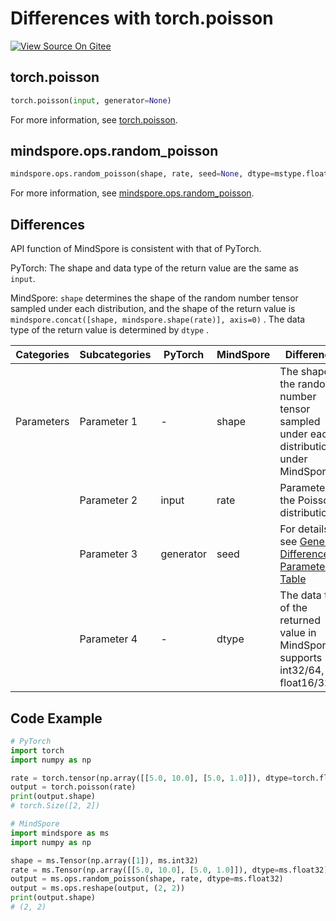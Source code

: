 # Differences with torch.poisson

[![View Source On Gitee](https://mindspore-website.obs.cn-north-4.myhuaweicloud.com/website-images/r2.3.1/resource/_static/logo_source_en.svg)](https://gitee.com/mindspore/docs/blob/r2.3.1/docs/mindspore/source_en/note/api_mapping/pytorch_diff/poisson.md)

## torch.poisson

```python
torch.poisson(input, generator=None)
```

For more information, see [torch.poisson](https://pytorch.org/docs/1.8.1/generated/torch.poisson.html).

## mindspore.ops.random_poisson

```python
mindspore.ops.random_poisson(shape, rate, seed=None, dtype=mstype.float32)
```

For more information, see [mindspore.ops.random_poisson](https://www.mindspore.cn/docs/en/r2.3.1/api_python/ops/mindspore.ops.random_poisson.html).

## Differences

API function of MindSpore is consistent with that of PyTorch.

PyTorch: The shape and data type of the return value are the same as `input`.

MindSpore: `shape` determines the shape of the random number tensor sampled under each distribution, and the shape of the return value is `mindspore.concat([shape, mindspore.shape(rate)], axis=0)` . The data type of the return value is determined by `dtype` .

| Categories | Subcategories | PyTorch      | MindSpore     | Differences   |
| ---------- | ------------- | ------------ | ---------     | ------------- |
| Parameters | Parameter 1   | -            | shape         | The shape of the random number tensor sampled under each distribution under MindSpore |
|            | Parameter 2   | input        | rate          | Parameters of the Poisson distribution |
|            | Parameter 3   | generator    | seed          | For details, see [General Difference Parameter Table](https://www.mindspore.cn/docs/en/r2.3.1/note/api_mapping/pytorch_api_mapping.html#general-difference-parameter-table) |
|            | Parameter 4   | -            | dtype         | The data type of the returned value in MindSpore supports int32/64, float16/32/64 |

## Code Example

```python
# PyTorch
import torch
import numpy as np

rate = torch.tensor(np.array([[5.0, 10.0], [5.0, 1.0]]), dtype=torch.float32)
output = torch.poisson(rate)
print(output.shape)
# torch.Size([2, 2])

# MindSpore
import mindspore as ms
import numpy as np

shape = ms.Tensor(np.array([1]), ms.int32)
rate = ms.Tensor(np.array([[5.0, 10.0], [5.0, 1.0]]), dtype=ms.float32)
output = ms.ops.random_poisson(shape, rate, dtype=ms.float32)
output = ms.ops.reshape(output, (2, 2))
print(output.shape)
# (2, 2)
```
